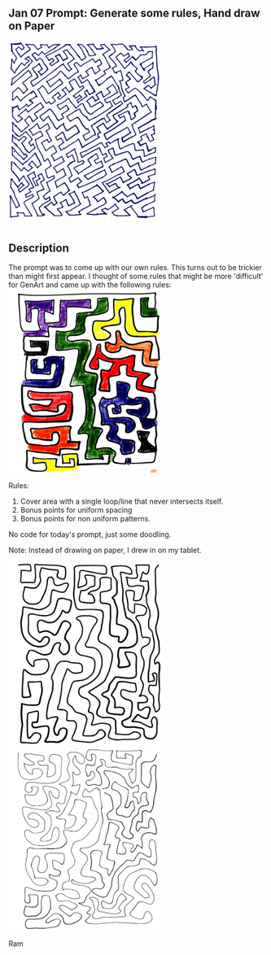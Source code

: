 
## Jan 07 Prompt: Generate some rules, Hand draw on Paper

<img src="images/attempt1.JPEG" width="300">  

## Description

The prompt was to come up with our own rules. This turns out to be trickier than
might first appear. I thought of some rules that might be more 'difficult' for GenArt
and came up with the following rules:
<img src="images/attempt4.JPEG" width="300">  

Rules: 
1. Cover area with a single loop/line that never intersects itself. 
2. Bonus points for uniform spacing 
3. Bonus points for non uniform patterns. 

No code for today's prompt, just some doodling.

Note: Instead of drawing on paper, I drew in on my tablet.

<img src="images/attempt3.JPEG" width="300">  
<img src="images/attempt2.JPEG" width="300">  


Ram

